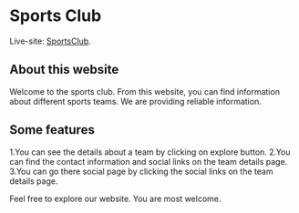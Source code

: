 # Sports Club

Live-site: [SportsClub](https://condescending-allen-086024.netlify.app/).

## About this website

Welcome to the sports club. From this website, you can find information about different sports teams. We are providing reliable information.

## Some features

1.You can see the details about a team by clicking on explore button.
2.You can find the contact information and social links on the team details page.
3.You can go there social page by clicking the social links on the team details page.

Feel free to explore our website. You are most welcome.